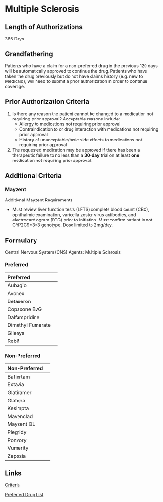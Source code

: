 # Multiple Sclerosis

## Length of Authorizations

365 Days

## Grandfathering

Patients who have a claim for a non-preferred drug in the previous 120 days will be automatically approved to continue the drug. Patients who have taken the drug previously but do not have claims history (e.g. new to Medicaid), will need to submit a prior authorization in order to continue coverage.

## Prior Authorization Criteria

1.  Is there any reason the patient cannot be changed to a medication not requiring prior approval? Acceptable reasons include:
    -   Allergy to medications not requiring prior approval
    -   Contraindication to or drug interaction with medications not requiring prior approval
    -   History of unacceptable/toxic side effects to medications not requiring prior approval
2.  The requested medication may be approved if there has been a therapeutic failure to no less than a **30-day** trial on at least **one** medication not requiring prior approval.

## Additional Criteria

### Mayzent

Additional Mayzent Requirements

- Must review liver function tests (LFTS) complete blood count (CBC), ophthalmic examination, varicella zoster virus antibodies, and electrocardiogram (ECG) prior to initiation. Must confirm patient is not CYP2C9\*3\*3 genotype. Dose limited to 2mg/day.

## Formulary

Central Nervous System (CNS) Agents: Multiple Sclerosis

### Preferred

| Preferred         |      |
| :---------------- | ---: |
| Aubagio           |      |
| Avonex            |      |
| Betaseron         |      |
| Copaxone BvG      |      |
| Dalfampridine     |      |
| Dimethyl Fumarate |      |
| Gilenya           |      |
| Rebif             |      |

### Non-Preferred

| Non-Preferred |      |
| :------------ | ---: |
| Bafiertam     |      |
| Extavia       |      |
| Glatiramer    |      |
| Glatopa       |      |
| Kesimpta      |      |
| Mavenclad     |      |
| Mayzent QL    |      |
| Plegridy      |      |
| Ponvory       |      |
| Vumerity      |      |
| Zeposia       |      |

## Links

[Criteria](https://pharmacy.medicaid.ohio.gov/sites/default/files/20220415_UPDL_Criteria_FINAL_.pdf#page=37)

[Preferred Drug List](https://pharmacy.medicaid.ohio.gov/sites/default/files/20220701_UPDL_FINAL.pdf#page=15)
